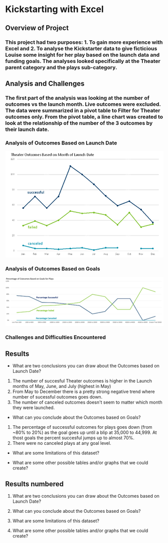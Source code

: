 # Kickstarting with Excel

## Overview of Project

### This project had two purposes: 1. To gain more experience with Excel and 2. To analyse the Kickstarter data to give ficticious Louise some insight for her play based on the launch data and funding goals. The analyses looked specifically at the Theater parent category and the plays sub-category.

## Analysis and Challenges

### The first part of the analysis was looking at the number of outcomes vs the launch month. Live outcomes were excluded. The data were summarized in a pivot table to Filter for Theater outcomes only. From the pivot table, a line chart was created to look at the relationship of the number of the 3 outcomes by their launch date.

### Analysis of Outcomes Based on Launch Date
   ![OutcomeMonths](./resources/Theater_Outcomes_vs_Launch.png)

### Analysis of Outcomes Based on Goals
   ![OutcomesGoals](./resources/Outcomes_vs_Goals.png)

### Challenges and Difficulties Encountered

## Results

- What are two conclusions you can draw about the Outcomes based on Launch Date?
1. The number of succesful Theater outcomes is higher in the Launch months of May, June, and July (highest in May)
1. From May to December there is a pretty strong negative trend where number of sucessful outcomes goes down.
1. The number of canceled outcomes doesn't seem to matter which month they were launched.

- What can you conclude about the Outcomes based on Goals?
1. The percentage of successful outcomes for plays goes down (from ~80% to 20%) as the goal goes up until a blip at 35,000 to 44,999. At thost goals the percent succesful jumps up to almost 70%.
2. There were no canceled plays at any goal level.

- What are some limitations of this dataset?

- What are some other possible tables and/or graphs that we could create?

## Results numbered

1. What are two conclusions you can draw about the Outcomes based on Launch Date?

1. What can you conclude about the Outcomes based on Goals?

1. What are some limitations of this dataset?

1. What are some other possible tables and/or graphs that we could create?
